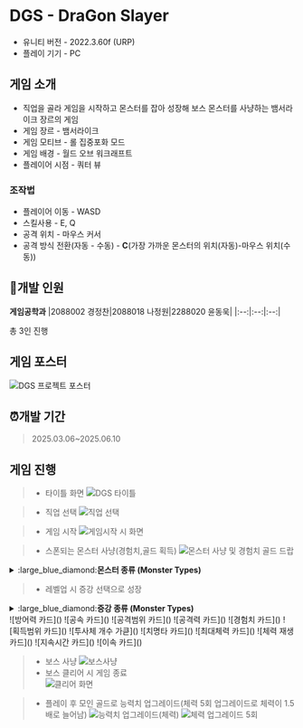 # DGS - DraGon Slayer
- 유니티 버전 - 2022.3.60f (URP)
- 플레이 기기 - PC

## 게임 소개
- 직업을 골라 게임을 시작하고 몬스터를 잡아 성장해 보스 몬스터를 사냥하는 뱀서라이크 장르의 게임
- 게임 장르 - 뱀서라이크
- 게임 모티브 - 롤 집중포화 모드
- 게임 배경 - 월드 오브 워크래프트
- 플레이어 시점 - 쿼터 뷰
### 조작법
- 플레이어 이동 - WASD
- 스킬사용 - E, Q
- 공격 위치 - 마우스 커서
- 공격 방식 전환(자동 - 수동) - **C**(가장 가까운 몬스터의 위치(자동)-마우스 위치(수동))
## :office:개발 인원
**게임공학과**
|2088002 경정찬|2088018 나정원|2288020 윤동욱|
|:--:|:--:|:--:|

 총 3인 진행
## 게임 포스터
![DGS 프로젝트 포스터](https://github.com/user-attachments/assets/9190f517-26cf-4ea8-9a64-02c371a24461)
## :alarm_clock:개발 기간
> 2025.03.06~2025.06.10

## 게임 진행
> - 타이틀 화면
>   ![DGS 타이틀](https://github.com/user-attachments/assets/e8040b0a-5292-4957-b017-9d503169b003)

> - 직업 선택
>   ![직업 선택](https://github.com/user-attachments/assets/fdd5c3c9-0c34-4785-aff2-9e18ce4dd2f7)


> - 게임 시작
>   ![게임시작 시 화면](https://github.com/user-attachments/assets/d34ee5a3-9b28-4cc0-8a26-63c1bee4cc9e)

> - 스폰되는 몬스터 사냥(경험치,골드 획득)
>   ![몬스터 사냥 및 경험치 골드 드랍](https://github.com/user-attachments/assets/451a254c-55c0-4445-95f3-35756c53c703)
<details>
        <summary>:large_blue_diamond:<strong>몬스터 종류 (Monster Types)</strong></summary>
        <ul>
            <li>근접 몬스터
                <ul>
                    <li>일반 근접 몬스터 - 기본적인 근거리 몬스터의 형태로 플레이어에게 닿았을 때 데미지를 줌<br>
                    <img src="https://github.com/user-attachments/assets/d0502ba4-327d-4de4-b279-1debdb8a6a8a" alt=""></li>
                    <li>독 몬스터 - 플레이어에게 닿았을 때 데미지 그리고 몬스터 사망 시 그 자리에 독 장판이 생기며 독 장판에 있는 플레이어에게 데미지를 줌<br>
                    <img src="https://github.com/user-attachments/assets/0da05959-1081-4223-9aff-ca8ee5b78251" alt=""></li>
                    <li>자폭 몬스터 - 해당 몬스터 사망시 주변에 있는 플레이어에게 데미지를 줌<br>
                    <img src="https://github.com/user-attachments/assets/5a43d354-9cf6-49bf-b3ab-aca1c8753228" alt=""></li>
                    <li>분열 몬스터 - 해당 몬스터가 사망 시 작은 몬스터로 분열하게 됨<br>
                    <img src="https://github.com/user-attachments/assets/09eeca35-033c-4757-8b46-8a243d417c4e" alt=""></li><br>
                </ul>
            </li>
            <li>원거리 몬스터
                <ul>
                    <li>기본 투사체 발사하는 몬스터 - 원거리에서 플레이어에게 투사체를 날려 데미지를 줌<br>
                    <img src="https://github.com/user-attachments/assets/1bbf3924-79f5-4f56-9778-445179d3699d" alt=""></li>
                    <li>플레이어의 위치에 독 장판 뿌리는 몬스터 - 원거리에서 플레이어가 있는 지점으로 독 장판을 생성시키며 독 장판에 있는 플레이어에게 데미지를 줌<br>
                    <img src="https://github.com/user-attachments/assets/a02a4144-b8f0-417d-9e2a-1fa44bc164ea" alt=""></li><br>
                </ul>
            </li>
            <li>엘리트 몬스터
                <ul>
                    <li>근거리 엘리트 몬스터
                        <ul>
                            <li>러쉬 몬스터 - 생성 시 속도는 느리지만 점점 빨라지며 플레이어에게 충돌 시 플레이어를 높게 띄우는 에어본을 발생시킴<br>
                            <img src="https://github.com/user-attachments/assets/32322523-dce3-40d2-a135-ae507fbb96a5" alt=""></li>
                            <li>대쉬 몬스터 - 플레이어가 사정거리에 들어오면 잠시 대기 후 플레이어를 향해 빠르게 돌진<br>
                            <img src="https://github.com/user-attachments/assets/024b739a-52cd-40b3-8e8b-058b767b58cd" alt=""></li>
                        </ul>
                    </li>
                    <li>원거리 엘리트 몬스터
                        <ul>
                            <li>3갈래 투사체 발사 몬스터 - 플레이어의 방향을 기준으로 3갈래로 나가는 투사체를 발사 함<br>
                            <img src="https://github.com/user-attachments/assets/98ffcbf4-e45d-47f7-a114-28302431fa39" alt=""></li>
                            <li>슬로우 투사체 발사 몬스터 - 플레이어를 향해 슬로우가 걸리게 하는 wave투사체를 발사 함<br>
                            <img src="https://github.com/user-attachments/assets/b9d429db-35f4-49a9-88ae-8142d8e222a1" alt=""></li><br>
                        </ul>
                    </li>
                    <li>엘리트 몬스터 드랍 아이템 - 자석 아이템, hp회복 아이템
                        <ul>
                            <li>자석 아이템 - <br><img src="https://github.com/user-attachments/assets/8fb863b9-daf5-408c-8144-895d921deb43" alt=""></li><br>
                            <li>HP 아이템 - <br><img src="https://github.com/user-attachments/assets/b1214883-beb9-4074-8deb-766a644c28e0" alt=""></li>
                        </ul>
                    </li>
                </ul>
            </li>
            <li>
                보스 몬스터 - <br>
                <img src="https://github.com/user-attachments/assets/556f1f0a-0f44-4576-91eb-0bba982d507a" alt="">
                <ul>
                    <li>보스 패턴
                        <ul>
                            <li>1. 브레스 - 보스 방에 들어갈 시 가장 먼저 나오는 패턴으로 브레스의 범위에 있는 플레이어는 지속적으로 데미지를 받음 <br>
                            <img src="https://github.com/user-attachments/assets/35b8e5c5-5031-462e-a29e-fe53f7fab8be" alt=""></li>
                            <li>2. 토네이도 - 어느정도의 시전 시간이 지나면 플레이어를 향해 이동하며 지속적으로 데미지를 주는 토네이도 오브젝트를 생성<br>
                            <img src="https://github.com/user-attachments/assets/cc77abb3-39ca-42c2-b48c-d43011f9541c" alt=""></li>
                            <li>3. 돌진 및 브레스 - 하늘로 날아오르는 애니메이션 이후 보스방의 대각선의 범위를 빠르게 이동하며 대미지를 줌 <br>
                            <img src="https://github.com/user-attachments/assets/c3e00bca-36df-4234-b5bd-1d71efed5db8" alt=""></li>
                            <li>4. 운석 - 보스방에 들어가고 패턴이 시작되면 지속적으로 정해놓은 시간마다 운석이 떨어지며 운석에 맞으면 데미지를 줌 <br>
                            <img src="https://github.com/user-attachments/assets/d4e8fdbd-a481-4eb9-976e-6ecffabf62de" alt=""></li>
                        </ul>
                    </li>
                </ul>
            </li>
        </ul>
    </details>

> - 레벨업 시 증강 선택으로 성장
<details>
        <summary>:large_blue_diamond:<strong>증강 종류 (Monster Types)</strong></summary>
        <ul>
            <li>스톰 - <br>
                <img src="https://github.com/user-attachments/assets/22be9130-59d0-41eb-ab74-5331b2940d3e" alt="">
            </li>
            <li>낙뢰 - <br>
                <img src="https://github.com/user-attachments/assets/40e08e46-6fe7-467c-8e79-97f255bc5a40" alt="">
            </li>
            <li>매직 미사일 - <br>
                <img src="https://github.com/user-attachments/assets/9cab85fd-50ac-4409-a590-e23dd03abc11" alt="">
            </li>
            <li>부메랑 - <br>
                <img src="https://github.com/user-attachments/assets/c3d6260c-1fd7-462b-92f7-53a14423e81a" alt="">
            </li>
            <li>빛의 화살 - <br>
                <img src="https://github.com/user-attachments/assets/a748b6af-b88d-4b1c-ae72-6cf1cd18d809" alt="">
            </li><br>
            <li>수호검 - <br>
                <img src="https://github.com/user-attachments/assets/517be042-95a2-4a00-a0b5-87c01a2a3819" alt="">
            <li>암흑 구체 - <br>
                <img src="https://github.com/user-attachments/assets/f26c860b-3508-4375-afb5-3e7cc59652e5" alt="">
            </li>
            <li>얼음 미사일 - <br>
                <img src="https://github.com/user-attachments/assets/cfabf23c-4491-4138-ba40-4c2a330c6fc4" alt="">
            </li><br>
            <li>얼음 방패 - <br>
                <img src="https://github.com/user-attachments/assets/788c53be-01ad-44b6-96a5-99d79de7ef59" alt="">
            </li>
            <li>얼음 역장 - <br>
                <img src="https://github.com/user-attachments/assets/005ce0c6-5cef-4a68-8ef8-b8e5a14a748c" alt="">
            </li>
            <li>절멸자 - <br>
                <img src="https://github.com/user-attachments/assets/132356a4-62d6-4330-97cc-b421db30fdcf" alt="">
            </li>
            <li>튕기는 수리검 - <br>
                <img src="https://github.com/user-attachments/assets/e1c8e305-751b-4ed9-8dde-816f635e5c14" alt="">
            </li>
            <li>화염 정령 - <br>
                <img src="https://github.com/user-attachments/assets/c59e4046-fa53-43bb-a771-c3a9b041f009" alt="">
            </li>
            <li>영혼 연결 - <br>
                <img src="https://github.com/user-attachments/assets/64e94bc8-ebd5-4893-9c89-c498e689e51d" alt="">
            </li>
            <li>전사 기본 무기 - <br>
                <img src="https://github.com/user-attachments/assets/4417734d-19e3-42a4-8f88-c24a1a1b0f0a" alt="">
            </li>
            <li>마법사 기본 무기 - <br>
                <img src="https://github.com/user-attachments/assets/4aaa2eb1-7e01-44f9-9636-dcc9fcea6fdc" alt="">
            </li><br>
            <li>
                각종 스텟들<br>
            </li>
            <li>
                <table>
                 <thead>
                   <tr>
                     <th>스텟 이름</th>
                     <th>이미지</th>
                    <th>스텟 이름</th>
                     <th>이미지</th>
                   </tr>
                 </thead>
                 <tbody>
                   <tr>
                     <td>체력재생 증가</td>
                     <td><img src="https://github.com/user-attachments/assets/c2e555f6-60aa-4fa5-af10-b2f8cf56ed12" width="64"/></td>
                   </tr>
                   <tr>
                     <td>최대체력 증가</td>
                     <td><img src="https://github.com/user-attachments/assets/01a61952-3e25-4054-aa8a-3f2f062d6e4c" width="64"/></td>
                   </tr>
                  <tr>
                     <td>치명타 증가</td>
                     <td><img src="https://github.com/user-attachments/assets/47ab6121-990f-4877-8189-f69a59d92fdc" width="64"/></td>
                   </tr>
                   <tr>
                     <td>투사체 개수 증가</td>
                     <td><img src="https://github.com/user-attachments/assets/bdaf1051-0771-4438-8917-c4d913e4d90e" width="64"/></td>
                   </tr>
                  <tr>
                     <td>획득범위 증가</td>
                     <td><img src="https://github.com/user-attachments/assets/b8ab3353-8afc-44bc-ac24-627411affa2b" width="64"/></td>
                   </tr>
                   <tr>
                     <td>경험치 증가</td>
                     <td><img src="https://github.com/user-attachments/assets/cedf7b2b-21ca-4c95-9ee0-ca0dccdfdc5d" width="64"/></td>
                   </tr>
                  <tr>
                     <td>공격력 증가</td>
                     <td><img src="https://github.com/user-attachments/assets/0972674a-864b-4ec8-bf89-4b4e6df0ccde" width="64"/></td>
                   </tr>
                   <tr>
                     <td>공격범위 증가</td>
                     <td><img src="https://github.com/user-attachments/assets/534766b4-88e3-49d7-b6d1-dcdfed7b034c" width="64"/></td>
                   </tr>
                  <tr>
                     <td>공격속도 증가</td>
                     <td><img src="https://github.com/user-attachments/assets/f99116d8-4d86-4fa1-a5ee-5f4b310a34b7" width="64"/></td>
                   </tr>
                   <tr>
                     <td>방어력 증가</td>
                     <td><img src="https://github.com/user-attachments/assets/01b7c658-8866-4bc2-a2be-e22526066ce4" width="64"/></td>
                   </tr>
                  <tr>
                     <td>지속시간 증가</td>
                     <td><img src="https://github.com/user-attachments/assets/f58db1e9-0aad-4879-b024-f79eba0cdde2" width="64"/></td>
                   </tr>
                   <tr>
                     <td>이동속도 증가</td>
                     <td><img src="https://github.com/user-attachments/assets/f0171ece-aee0-4fa7-9147-34280c727e4f" width="64"/></td>
                   </tr>
                </tbody>
              </table>
            </li>
        </ul>
    </details>
![방어력 카드]()
![공속 카드]()
![공격범위 카드]()
![공격력 카드]()
![경험치 카드]()
![획득범위 카드]()
![투사체 개수 가큳]()
![치명타 카드]()
![최대체력 카드]()
![체력 재생 카드]()
![지속시간 카드]()
![이속 카드]()



> - 보스 사냥
>   ![보스사냥](https://github.com/user-attachments/assets/aa55722b-061e-46e1-9cbf-2729dbafd17a)
> - 보스 클리어 시 게임 종료<br>
>   ![클리어 화면](https://github.com/user-attachments/assets/96b6174c-f0c0-4c02-a7b9-83ea7e972a79)

> - 플레이 후 모인 골드로 능력치 업그레이드(체력 5회 업그레이드로 체력이 1.5배로 늘어남)
>   ![능력치 업그레이드(체력)](https://github.com/user-attachments/assets/72eafcf0-8a97-43ce-aa9e-d928351dbaad)
>   ![체력 업그레이드 5회](https://github.com/user-attachments/assets/01b7c658-8866-4bc2-a2be-e22526066ce4)

